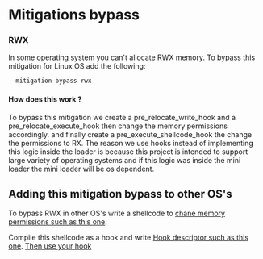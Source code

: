 # Mitigations bypass

### RWX

In some operating system you can't allocate RWX memory. To bypass this mitigation for Linux OS add the following:

```cmd
--mitigation-bypass rwx
```

#### How does this work ?

To bypass this mitigation we create a pre_relocate_write_hook and a pre_relocate_execute_hook then change the memory
permissions accordingly. and finally create a pre_execute_shellcode_hook the change the permissions to RX. The reason we
use hooks instead of implementing this logic inside the loader is because this project is intended to support large
variety of operating systems and if this logic was inside the mini loader the mini loader will be os dependent.

## Adding this mitigation bypass to other OS's

To bypass RWX in other OS's write a shellcode
to [chane memory permissions such as this one](../hooks/mem_change_protection_hook.c).

Compile this shellcode as a hook and write [Hook descriptor such as this one](../shelf/hooks/builtin/rwx_bypass.py).
[Then use your hook](./hooks.md)
